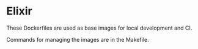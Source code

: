 # Elixir

These Dockerfiles are used as base images for local development and CI.

Commands for managing the images are in the Makefile.
